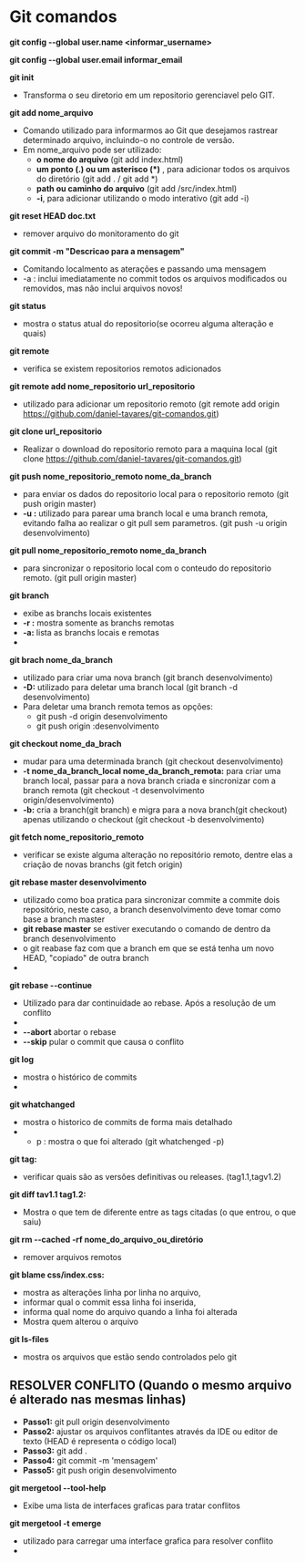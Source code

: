 #  Git comandos


**git config --global user.name <informar_username>**

**git config --global user.email informar_email**

**git init**
-    Transforma o seu diretorio em um repositorio gerenciavel pelo GIT. 

**git add nome_arquivo**
-  Comando utilizado para informarmos ao Git que desejamos rastrear determinado arquivo, incluindo-o no controle de versão.
-  Em nome_arquivo pode ser utilizado:
    -  **o nome do arquivo** (git add index.html)
    -  **um ponto (.) ou um asterisco (*)** , para adicionar todos os arquivos do diretório (git add . / git add *)
    -  **path ou caminho do arquivo** (git add /src/index.html)
    -  **-i**, para adicionar utilizando o modo interativo (git add -i)

**git reset HEAD doc.txt**
- remover arquivo do monitoramento do git 

**git commit -m "Descricao para a mensagem"**
- Comitando localmento as aterações e passando uma mensagem
- -a : inclui imediatamente no commit todos os arquivos modificados ou removidos, mas não inclui arquivos novos!

**git status**
- mostra o status atual do repositorio(se ocorreu alguma alteração e quais)

**git remote**
-  verifica se existem repositorios remotos adicionados

**git remote add nome_repositorio url_repositorio**
- utilizado para adicionar um repositorio remoto (git remote add origin https://github.com/daniel-tavares/git-comandos.git)

**git clone url_repositorio**
- Realizar o download do repositorio remoto para a maquina local (git clone https://github.com/daniel-tavares/git-comandos.git)

**git push nome_repositorio_remoto nome_da_branch**
- para enviar os dados do repositorio local para o repositorio remoto (git push origin master)
- **-u :** utilizado para parear uma branch local e uma branch remota, evitando falha ao realizar o git pull sem parametros. (git push -u origin desenvolvimento)

**git pull nome_repositorio_remoto nome_da_branch**
- para sincronizar o repositorio local com o conteudo do repositorio remoto. (git pull origin master)

**git branch**
- exibe as branchs locais existentes
- **-r :** mostra somente as branchs remotas
- **-a:** lista as branchs locais e remotas
-   
**git brach nome_da_branch**
-  utilizado para criar uma nova branch (git branch desenvolvimento)
- **-D:** utilizado para deletar uma branch local (git branch -d desenvolvimento)
- Para deletar uma branch remota temos as opções:
    - git push -d origin desenvolvimento
    - git push origin :desenvolvimento

**git checkout nome_da_brach**
- mudar para uma determinada branch (git checkout desenvolvimento)
- **-t nome_da_branch_local nome_da_branch_remota:** para criar uma branch local, passar para a nova branch criada e sincronizar com a branch remota (git checkout -t desenvolvimento origin/desenvolvimento)
- **-b:** cria a branch(git branch) e migra para a nova branch(git checkout) apenas utilizando o checkout (git checkout -b desenvolvimento)

**git fetch nome_repositorio_remoto**
- verificar se existe alguma alteração no repositório remoto, dentre elas a criação de novas branchs (git fetch origin)

**git rebase master desenvolvimento**
- utilizado como boa pratica para sincronizar commite a commite dois repositório, neste caso, a branch desenvolvimento deve tomar como base a branch master
- **git rebase master** se estiver executando o comando de dentro da branch  desenvolvimento
- o git reabase faz com que a branch em que se está tenha um novo HEAD, "copiado" de outra branch
- 
**git rebase --continue**
-  Utilizado para dar continuidade ao rebase. Após a resolução de um conflito
-  
-  **--abort**  abortar o rebase
-  **--skip** pular o commit que causa o conflito

**git log**
- mostra o histórico de commits
-
**git whatchanged**
- mostra o historico de commits de forma mais detalhado
- - p : mostra o que foi alterado (git whatchenged -p)

**git tag:** 
- verificar quais são as versões definitivas ou releases. (tag1.1,tagv1.2)

**git diff tav1.1 tag1.2:** 
- Mostra o que tem de diferente entre as tags citadas (o que entrou, o que saiu)

**git rm --cached -rf nome_do_arquivo_ou_diretório**  
- remover arquivos remotos

**git blame css/index.css:** 
- mostra as alterações linha por linha no arquivo, 
- informar qual o commit essa linha foi inserida,   
- informa qual nome do arquivo quando a linha foi alterada 
- Mostra quem alterou o arquivo

**git  ls-files**
- mostra os arquivos que estão sendo controlados pelo git

## RESOLVER CONFLITO (Quando o mesmo arquivo é alterado nas mesmas linhas)
- **Passo1:** git pull origin desenvolvimento
- **Passo2:** ajustar os arquivos conflitantes através da IDE ou editor de texto (HEAD é representa o código local)
- **Passo3:** git add .
- **Passo4:** git commit -m 'mensagem'
- **Passo5:** git push origin desenvolvimento

**git mergetool --tool-help**
- Exibe uma lista de interfaces graficas para tratar conflitos

**git mergetool -t emerge**
- utilizado para carregar uma interface grafica para resolver conflito
- 





